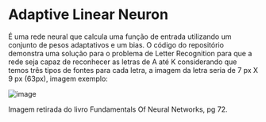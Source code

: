 # Adaptive Linear Neuron

É uma rede neural que calcula uma função de entrada utilizando um conjunto de pesos adaptativos e um bias.
O código do repositório demonstra uma solução para o problema de Letter Recognition para que a rede seja capaz de reconhecer as letras de A até K considerando que temos três tipos de fontes para cada letra, a imagem da letra seria de 7 px X 9 px (63px), imagem exemplo:

![image](https://github.com/MateusJunior/Adaptive-Linear-Neuron/assets/113775179/ec4bcb1b-b23d-4b10-ba33-d45d5d103a93)


Imagem retirada do livro Fundamentals Of Neural Networks, pg 72.
